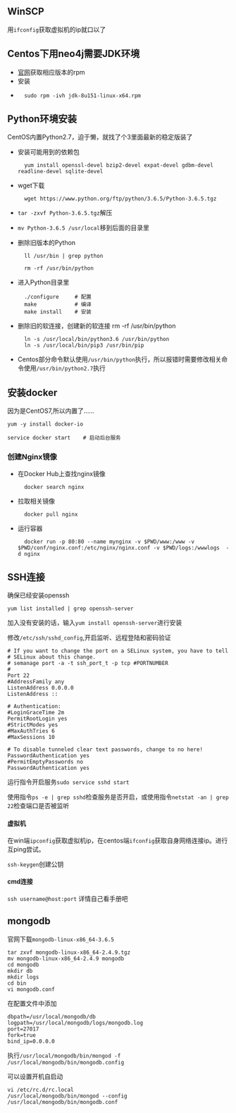 ## WinSCP

用`ifconfig`获取虚拟机的ip就口以了

## Centos下用neo4j需要JDK环境

* [官网](http://www.oracle.com/technetwork/java/javase/downloads/jdk8-downloads-2133151.html)获取相应版本的rpm
* 安装
* 
		sudo rpm -ivh jdk-8u151-linux-x64.rpm


## Python环境安装

CentOS内置Python2.7，迫于懒，就找了个3里面最新的稳定版装了

* 安装可能用到的依赖包
	
    	yum install openssl-devel bzip2-devel expat-devel gdbm-devel readline-devel sqlite-devel

* wget下载

		wget https://www.python.org/ftp/python/3.6.5/Python-3.6.5.tgz

* `tar -zxvf Python-3.6.5.tgz`解压
* `mv Python-3.6.5 /usr/local`移到后面的目录里
* 删除旧版本的Python

		ll /usr/bin | grep python

		rm -rf /usr/bin/python
* 进入Python目录里

		./configure 	# 配置
		make			# 编译
		make install 	# 安装
* 删除旧的软连接，创建新的软连接
		rm -rf /usr/bin/python

		ln -s /usr/local/bin/python3.6 /usr/bin/python
		ln -s /usr/local/bin/pip3 /usr/bin/pip

* Centos部分命令默认使用`/usr/bin/python`执行，所以报错时需要修改相关命令使用`/usr/bin/python2.7`执行

## 安装docker

因为是CentOS7,所以内置了……

	yum -y install docker-io

	service docker start	# 启动后台服务

### 创建Nginx镜像
* 在Docker Hub上查找nginx镜像

		docker search nginx
* 拉取相关镜像

		docker pull nginx

* 运行容器

		docker run -p 80:80 --name mynginx -v $PWD/www:/www -v $PWD/conf/nginx.conf:/etc/nginx/nginx.conf -v $PWD/logs:/wwwlogs  -d nginx

## SSH连接

确保已经安装openssh

	yum list installed | grep openssh-server

加入没有安装的话，输入`yum install openssh-server`进行安装

修改`/etc/ssh/sshd_config`,开启监听、远程登陆和密码验证

	# If you want to change the port on a SELinux system, you have to tell
	# SELinux about this change.
	# semanage port -a -t ssh_port_t -p tcp #PORTNUMBER
	#
	Port 22
	#AddressFamily any
	ListenAddress 0.0.0.0
	ListenAddress ::

	# Authentication:
	#LoginGraceTime 2m
	PermitRootLogin yes
	#StrictModes yes
	#MaxAuthTries 6
	#MaxSessions 10

	# To disable tunneled clear text passwords, change to no here!
	PasswordAuthentication yes
	#PermitEmptyPasswords no
	PasswordAuthentication yes

运行指令开启服务`sudo service sshd start`

使用指令`ps -e | grep sshd`检查服务是否开启，或使用指令`netstat -an | grep 22`检查端口是否被监听

#### 虚拟机
在win端`ipconfig`获取虚拟机ip，在centos端`ifconfig`获取自身网络连接ip。进行互ping尝试。

`ssh-keygen`创建公钥

#### cmd连接

`ssh username@host:port` 详情自己看手册吧

## mongodb

官网下载`mongodb-linux-x86_64-3.6.5`

	tar zxvf mongodb-linux-x86_64-2.4.9.tgz
	mv mongodb-linux-x86_64-2.4.9 mongodb
	cd mongodb
	mkdir db
	mkdir logs
	cd bin
	vi mongodb.conf

在配置文件中添加

	dbpath=/usr/local/mongodb/db
	logpath=/usr/local/mongodb/logs/mongodb.log
	port=27017
	fork=true
	bind_ip=0.0.0.0

执行`/usr/local/mongodb/bin/mongod -f /usr/local/mongodb/bin/mongodb.config`

可以设置开机自启动

	vi /etc/rc.d/rc.local
	/usr/local/mongodb/bin/mongod --config /usr/local/mongodb/bin/mongodb.conf

